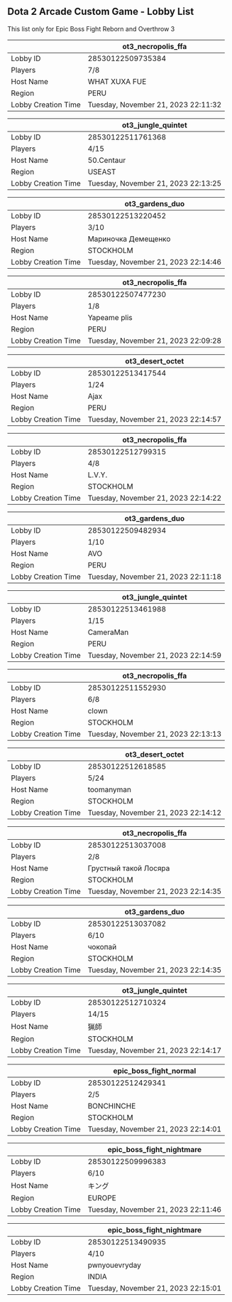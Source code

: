 ## Dota 2 Arcade Custom Game - Lobby List

This list only for Epic Boss Fight Reborn and Overthrow 3

|  | ot3_necropolis_ffa |
| ------ | ------ |
| Lobby ID | 28530122509735384 |
| Players | 7/8 |
| Host Name | WHAT XUXA FUE |
| Region | PERU |
| Lobby Creation Time | Tuesday, November 21, 2023 22:11:32 |


|  | ot3_jungle_quintet |
| ------ | ------ |
| Lobby ID | 28530122511761368 |
| Players | 4/15 |
| Host Name | 50.Centaur |
| Region | USEAST |
| Lobby Creation Time | Tuesday, November 21, 2023 22:13:25 |


|  | ot3_gardens_duo |
| ------ | ------ |
| Lobby ID | 28530122513220452 |
| Players | 3/10 |
| Host Name | Мариночка Демещенко |
| Region | STOCKHOLM |
| Lobby Creation Time | Tuesday, November 21, 2023 22:14:46 |


|  | ot3_necropolis_ffa |
| ------ | ------ |
| Lobby ID | 28530122507477230 |
| Players | 1/8 |
| Host Name | Yapeame plis |
| Region | PERU |
| Lobby Creation Time | Tuesday, November 21, 2023 22:09:28 |


|  | ot3_desert_octet |
| ------ | ------ |
| Lobby ID | 28530122513417544 |
| Players | 1/24 |
| Host Name | Ajax |
| Region | PERU |
| Lobby Creation Time | Tuesday, November 21, 2023 22:14:57 |


|  | ot3_necropolis_ffa |
| ------ | ------ |
| Lobby ID | 28530122512799315 |
| Players | 4/8 |
| Host Name | L.V.Y. |
| Region | STOCKHOLM |
| Lobby Creation Time | Tuesday, November 21, 2023 22:14:22 |


|  | ot3_gardens_duo |
| ------ | ------ |
| Lobby ID | 28530122509482934 |
| Players | 1/10 |
| Host Name | AVO |
| Region | PERU |
| Lobby Creation Time | Tuesday, November 21, 2023 22:11:18 |


|  | ot3_jungle_quintet |
| ------ | ------ |
| Lobby ID | 28530122513461988 |
| Players | 1/15 |
| Host Name | CameraMan |
| Region | PERU |
| Lobby Creation Time | Tuesday, November 21, 2023 22:14:59 |


|  | ot3_necropolis_ffa |
| ------ | ------ |
| Lobby ID | 28530122511552930 |
| Players | 6/8 |
| Host Name | clown |
| Region | STOCKHOLM |
| Lobby Creation Time | Tuesday, November 21, 2023 22:13:13 |


|  | ot3_desert_octet |
| ------ | ------ |
| Lobby ID | 28530122512618585 |
| Players | 5/24 |
| Host Name | toomanyman |
| Region | STOCKHOLM |
| Lobby Creation Time | Tuesday, November 21, 2023 22:14:12 |


|  | ot3_necropolis_ffa |
| ------ | ------ |
| Lobby ID | 28530122513037008 |
| Players | 2/8 |
| Host Name | Грустный такой Лосяра |
| Region | STOCKHOLM |
| Lobby Creation Time | Tuesday, November 21, 2023 22:14:35 |


|  | ot3_gardens_duo |
| ------ | ------ |
| Lobby ID | 28530122513037082 |
| Players | 6/10 |
| Host Name | чокопай |
| Region | STOCKHOLM |
| Lobby Creation Time | Tuesday, November 21, 2023 22:14:35 |


|  | ot3_jungle_quintet |
| ------ | ------ |
| Lobby ID | 28530122512710324 |
| Players | 14/15 |
| Host Name | 猟師 |
| Region | STOCKHOLM |
| Lobby Creation Time | Tuesday, November 21, 2023 22:14:17 |


|  | epic_boss_fight_normal |
| ------ | ------ |
| Lobby ID | 28530122512429341 |
| Players | 2/5 |
| Host Name | BONCHINCHE |
| Region | STOCKHOLM |
| Lobby Creation Time | Tuesday, November 21, 2023 22:14:01 |


|  | epic_boss_fight_nightmare |
| ------ | ------ |
| Lobby ID | 28530122509996383 |
| Players | 6/10 |
| Host Name | キング |
| Region | EUROPE |
| Lobby Creation Time | Tuesday, November 21, 2023 22:11:46 |


|  | epic_boss_fight_nightmare |
| ------ | ------ |
| Lobby ID | 28530122513490935 |
| Players | 4/10 |
| Host Name | pwnyouevryday |
| Region | INDIA |
| Lobby Creation Time | Tuesday, November 21, 2023 22:15:01 |


